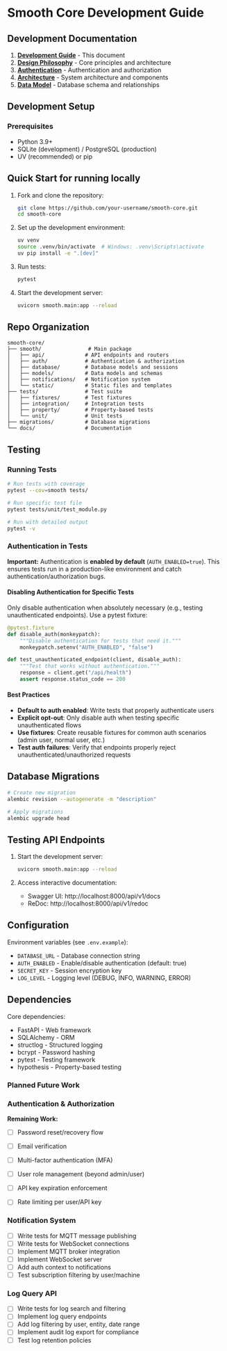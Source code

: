 # Smooth Core Development Guide

## Development Documentation
1. **[Development Guide](DEVELOPMENT.md)** - This document 
2. **[Design Philosophy](DESIGN_PHILOSOPHY.md)** - Core principles and architecture
3. **[Authentication](AUTHENTICATION.md)** - Authentication and authorization
4. **[Architecture](ARCHITECTURE.md)** - System architecture and components
5. **[Data Model](DATA_MODEL.md)** - Database schema and relationships

## Development Setup

### Prerequisites
- Python 3.9+
- SQLite (development) / PostgreSQL (production)
- UV (recommended) or pip

## Quick Start for running locally

1. Fork and clone the repository:
   ```bash
   git clone https://github.com/your-username/smooth-core.git
   cd smooth-core
   ```

2. Set up the development environment:
   ```bash
   uv venv
   source .venv/bin/activate  # Windows: .venv\Scripts\activate
   uv pip install -e ".[dev]"
   ```

3. Run tests:
   ```bash
   pytest

4. Start the development server:
   ```bash
   uvicorn smooth.main:app --reload
   ```

## Repo Organization

```
smooth-core/
├── smooth/               # Main package
│   ├── api/             # API endpoints and routers
│   ├── auth/            # Authentication & authorization
│   ├── database/        # Database models and sessions
│   ├── models/          # Data models and schemas
│   ├── notifications/   # Notification system
│   └── static/          # Static files and templates
├── tests/               # Test suite
│   ├── fixtures/        # Test fixtures
│   ├── integration/     # Integration tests
│   ├── property/        # Property-based tests
│   └── unit/            # Unit tests
├── migrations/          # Database migrations
└── docs/                # Documentation
```

## Testing

### Running Tests
```bash
# Run tests with coverage
pytest --cov=smooth tests/

# Run specific test file
pytest tests/unit/test_module.py

# Run with detailed output
pytest -v
```

### Authentication in Tests

**Important:** Authentication is **enabled by default** (`AUTH_ENABLED=true`). This ensures tests run in a production-like environment and catch authentication/authorization bugs.

#### Disabling Authentication for Specific Tests

Only disable authentication when absolutely necessary (e.g., testing unauthenticated endpoints). Use a pytest fixture:

```python
@pytest.fixture
def disable_auth(monkeypatch):
    """Disable authentication for tests that need it."""
    monkeypatch.setenv("AUTH_ENABLED", "false")

def test_unauthenticated_endpoint(client, disable_auth):
    """Test that works without authentication."""
    response = client.get("/api/health")
    assert response.status_code == 200
```

#### Best Practices

- **Default to auth enabled**: Write tests that properly authenticate users
- **Explicit opt-out**: Only disable auth when testing specific unauthenticated flows
- **Use fixtures**: Create reusable fixtures for common auth scenarios (admin user, normal user, etc.)
- **Test auth failures**: Verify that endpoints properly reject unauthenticated/unauthorized requests

## Database Migrations

```bash
# Create new migration
alembic revision --autogenerate -m "description"

# Apply migrations
alembic upgrade head
```


## Testing API Endpoints

1. Start the development server:
   ```bash
   uvicorn smooth.main:app --reload
   ```

2. Access interactive documentation:
   - Swagger UI: http://localhost:8000/api/v1/docs
   - ReDoc: http://localhost:8000/api/v1/redoc


## Configuration

Environment variables (see `.env.example`):
- `DATABASE_URL` - Database connection string
- `AUTH_ENABLED` - Enable/disable authentication (default: true)
- `SECRET_KEY` - Session encryption key
- `LOG_LEVEL` - Logging level (DEBUG, INFO, WARNING, ERROR)

## Dependencies

Core dependencies:
- FastAPI - Web framework
- SQLAlchemy - ORM
- structlog - Structured logging
- bcrypt - Password hashing
- pytest - Testing framework
- hypothesis - Property-based testing

### Planned Future Work

### Authentication & Authorization
**Remaining Work:**
- [ ] Password reset/recovery flow
- [ ] Email verification
- [ ] Multi-factor authentication (MFA)
- [ ] User role management (beyond admin/user)
- [ ] API key expiration enforcement
- [ ] Rate limiting per user/API key


### Notification System
- [ ] Write tests for MQTT message publishing
- [ ] Write tests for WebSocket connections
- [ ] Implement MQTT broker integration
- [ ] Implement WebSocket server
- [ ] Add auth context to notifications
- [ ] Test subscription filtering by user/machine

### Log Query API
- [ ] Write tests for log search and filtering
- [ ] Implement log query endpoints
- [ ] Add log filtering by user, entity, date range
- [ ] Implement audit log export for compliance
- [ ] Test log retention policies